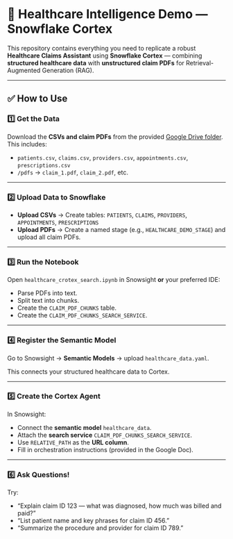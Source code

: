 # 🏥 Healthcare Intelligence Demo — Snowflake Cortex

This repository contains everything you need to replicate a robust **Healthcare Claims Assistant** using **Snowflake Cortex** — combining **structured healthcare data** with **unstructured claim PDFs** for Retrieval-Augmented Generation (RAG).

---

## ✅ **How to Use**

### 1️⃣ **Get the Data**

Download the **CSVs and claim PDFs** from the provided [Google Drive folder]([#](https://drive.google.com/drive/folders/1A_LEZSHNRxnrQjALUUxBt6UNRcA8HuoL?usp=sharing)).  
This includes:
- `patients.csv`, `claims.csv`, `providers.csv`, `appointments.csv`, `prescriptions.csv`
- `/pdfs` → `claim_1.pdf`, `claim_2.pdf`, etc.

---

### 2️⃣ **Upload Data to Snowflake**

- **Upload CSVs** → Create tables: `PATIENTS`, `CLAIMS`, `PROVIDERS`, `APPOINTMENTS`, `PRESCRIPTIONS`
- **Upload PDFs** → Create a named stage (e.g., `HEALTHCARE_DEMO_STAGE`) and upload all claim PDFs.

---

### 3️⃣ **Run the Notebook**

Open `healthcare_crotex_search.ipynb` in Snowsight **or** your preferred IDE:

- Parse PDFs into text.
- Split text into chunks.
- Create the `CLAIM_PDF_CHUNKS` table.
- Create the `CLAIM_PDF_CHUNKS_SEARCH_SERVICE`.

---

### 4️⃣ **Register the Semantic Model**

Go to Snowsight → **Semantic Models** → upload `healthcare_data.yaml`.

This connects your structured healthcare data to Cortex.

---

### 5️⃣ **Create the Cortex Agent**

In Snowsight:
- Connect the **semantic model** `healthcare_data`.
- Attach the **search service** `CLAIM_PDF_CHUNKS_SEARCH_SERVICE`.
- Use `RELATIVE_PATH` as the **URL column**.
- Fill in orchestration instructions (provided in the Google Doc).

---

### 6️⃣ **Ask Questions!**

Try:
- “Explain claim ID 123 — what was diagnosed, how much was billed and paid?”
- “List patient name and key phrases for claim ID 456.”
- “Summarize the procedure and provider for claim ID 789.”

